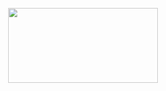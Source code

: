 <p align="center">
  <a href="https://leetcode.com/zkryaev">
    <img src="https://leetcard.jacoblin.cool/zkryaev?theme=dark&font=Roboto" width="300" height="150" />
  </a>
</p>
